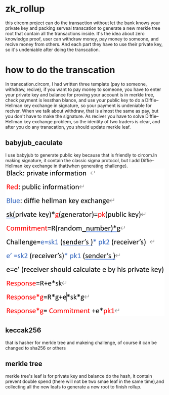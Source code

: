 # zk_rollup
this circom project can do the transaction without let the bank knows your private key and packing serveal transcation to generate a new merkle tree root that contain all the transactions inside. It's the idea about zero knowledge proof, user can withdraw money, pay money to someone, and recive money from others. And each part they have to use their private key, so it's undeniable after doing the transcation.

# how to do the transcation
In transcation.circom, I had written three template (pay to someone, withdraw, recive), if you want to pay money to someone, you have to enter your private key and balance for proving your account is in merkle tree, check payment is lessthan blance, and use your public key to do a Diffie–Hellman key exchange in signature, so your payment is undeniable for reciver. When we talk about withdraw, that is almost the same as pay, but you don't have to make the signature. As reciver you have to solve  Diffie–Hellman key exchange problem, so the identity of two traders is clear, and after you do any transcation, you should update merkle leaf. 

## babyjub_caculate
I use babyjub to generate public key because that is friendly to circom.In making signature, it contain the classic sigma protocol, but I add Diffie–Hellman key exchange in that(when generating challenge). 
<img src="instructions.png" alt="png">

## keccak256 
that is hasher for merkle tree and makeing challenge, of course it can be changed to sha256 or others

## merkle tree 
merkle tree's leaf is for private key and balance do the hash, it contain prevent double spend (there will not be two smae leaf in the same time),and collecting all the new leafs to generate a new root to finish rollup.



